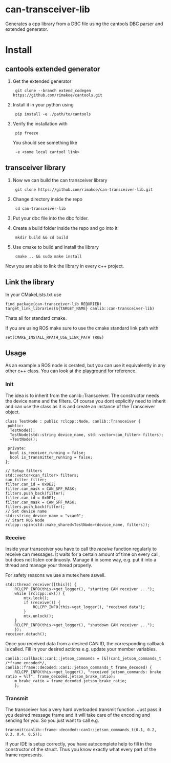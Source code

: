 # can-transceiver-lib
Generates a cpp library from a DBC file using the cantools DBC parser and extended generator.

# Install

## cantools extended generator

1. Get the extended generator

        git clone --branch extend_codegen https://github.com/rimakoe/cantools.git

1. Install it in your python using 

        pip install -e ./path/to/cantools

1. Verify the installation with

        pip freeze

    You should see something like 

        -e <some local cantool link>

## transceiver library

1. Now we can build the can transceiver library

        git clone https://github.com/rimakoe/can-transceiver-lib.git

1. Change directory inside the repo

        cd can-transceiver-lib

1. Put your dbc file into the dbc folder.

1. Create a build folder inside the repo and go into it

        mkdir build && cd build

1. Use cmake to build and install the library

        cmake .. && sudo make install

Now you are able to link the library in every c++ project.

## Link the library

In your CMakeLists.txt use

    find_package(can-transceiver-lib REQURIED)
    target_link_libraries(${TARGET_NAME} canlib::can-transceiver-lib)

Thats all for standard cmake.

If you are using ROS make sure to use the cmake standard link path with

    set(CMAKE_INSTALL_RPATH_USE_LINK_PATH TRUE)

## Usage

As an example a ROS node is cerated, but you can use it equivalently in any other c++ class. You can look at the [playground](https://github.com/rimakoe/can-transceiver-playground) for reference.

### **Init** 

The idea is to inherit from the canlib::Transceiver. The constructor needs the device name and the filters. Of course you dont explicitly need to inherit and can use the class as it is and create an instance of the Transceiver object.

```(c++)
class TestNode : public rclcpp::Node, canlib::Transceiver {
 public:
  TestNode();
  TestNode(std::string device_name, std::vector<can_filter> filters);
  ~TestNode();

 private:
  bool is_receiver_running = false;
  bool is_transmitter_running = false;
};
```


```(c++)
// Setup filters
std::vector<can_filter> filters;
can_filter filter;
filter.can_id = 0x0E2;
filter.can_mask = CAN_SFF_MASK;
filters.push_back(filter);
filter.can_id = 0x0E1;
filter.can_mask = CAN_SFF_MASK;
filters.push_back(filter);
// Set device name
std::string device_name = "vcan0";
// Start ROS Node
rclcpp::spin(std::make_shared<TestNode>(device_name, filters));
```


### **Receive** 

Inside your transceiver you have to call the *receive* function regularly to receive can messages. It waits for a certain amount of time on every call, but does not listen continuosly. Manage it in some way, e.g. put it into a thread and manage your thread properly.

For safety reasons we use a mutex here aswell.

```
std::thread receiver([this]() {
    RCLCPP_INFO(this->get_logger(), "starting CAN receiver ...");
    while (rclcpp::ok()) {
        mtx.lock();
        if (receive()) {
            RCLCPP_INFO(this->get_logger(), "received data");
        }
        mtx.unlock();
    }
    RCLCPP_INFO(this->get_logger(), "shutdown CAN receiver ...");
    });
receiver.detach();
```

Once you received data from a desired CAN ID, the corresponding callback is called. Fill in your desired actions e.g. update your member variables.

```
canlib::callback::can1::jetson_commands = [&](can1_jetson_commands_t /*frame_encoded*/,                                                   canlib::frame::decoded::can1::jetson_commands_t frame_decoded) {
    RCLCPP_INFO(this->get_logger(), "received jetson_commands: brake ratio = %lf", frame_decoded.jetson_brake_ratio);
    m_brake_ratio = frame_decoded.jetson_brake_ratio;
    };
```

### **Transmit** 

The transceiver has a very hard overloaded transmit function. Just pass it you desired message frame and it will take care of the encoding and sending for you. So you just want to call e.g.

```
transmit(canlib::frame::decoded::can1::jetson_commands_t(0.1, 0.2, 0.3, 0.4, 0.5));
```
If your IDE is setup correctly, you have autocomplete help to fill in the constructor of the struct. Thus you know exactly what every part of the frame represents.